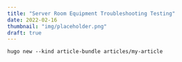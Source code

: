 ```yaml
---
title: "Server Room Equipment Troubleshooting Testing"
date: 2022-02-16
thumbnail: "img/placeholder.png"
draft: true
---
```


```hugo new --kind article-bundle articles/my-article```

<!--more-->
